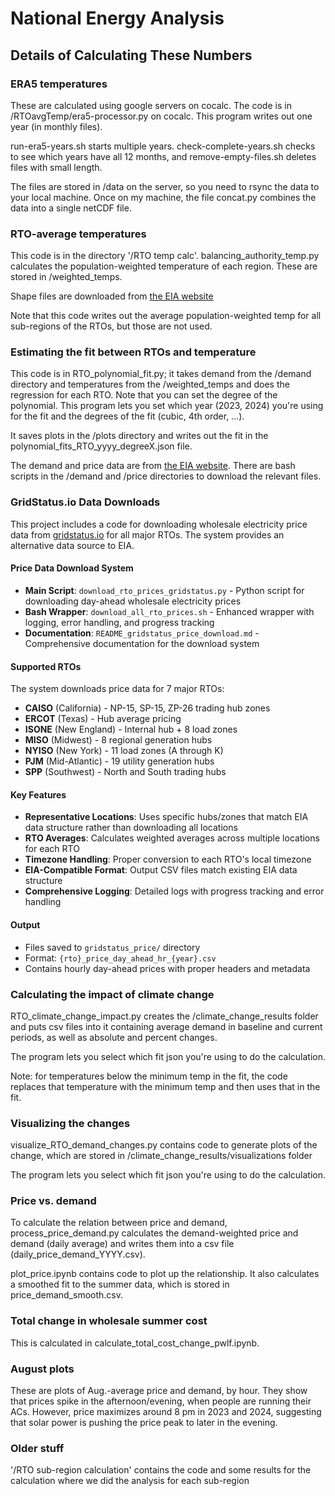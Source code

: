 # National Energy Analysis

## Details of Calculating These Numbers

### ERA5 temperatures
These are calculated using google servers on cocalc. The code is in /RTOavgTemp/era5-processor.py on cocalc. This program writes out one year (in monthly files).

run-era5-years.sh starts multiple years. check-complete-years.sh checks to see which years have all 12 months, and remove-empty-files.sh deletes files with small length.

The files are stored in /data on the server, so you need to rsync the data to your local machine. Once on my machine, the file concat.py combines the data into a single netCDF file.

### RTO-average temperatures
This code is in the directory '/RTO temp calc'. balancing_authority_temp.py calculates the population-weighted temperature of each region. These are stored in /weighted_temps.

Shape files are downloaded from [the EIA website](https://atlas.eia.gov/datasets/eia::rto-regions/explore)

Note that this code writes out the average population-weighted temp for all sub-regions of the RTOs, but those are not used.

### Estimating the fit between RTOs and temperature
This code is in RTO_polynomial_fit.py; it takes demand from the /demand directory and temperatures from the /weighted_temps and does the regression for each RTO. Note that you can set the degree of the polynomial. This program lets you set which year (2023, 2024) you're using for the fit and the degrees of the fit (cubic, 4th order, ...).

It saves plots in the /plots directory and writes out the fit in the polynomial_fits_RTO_yyyy_degreeX.json file.

The demand and price data are from [the EIA website](https://www.eia.gov/electricity/wholesalemarkets/index.php). There are bash scripts in the /demand and /price directories to download the relevant files.

### GridStatus.io Data Downloads
This project includes a code for downloading wholesale electricity price data from [gridstatus.io](https://gridstatus.io) for all major RTOs. The system provides an alternative data source to EIA.

#### Price Data Download System
- **Main Script**: `download_rto_prices_gridstatus.py` - Python script for downloading day-ahead wholesale electricity prices
- **Bash Wrapper**: `download_all_rto_prices.sh` - Enhanced wrapper with logging, error handling, and progress tracking
- **Documentation**: `README_gridstatus_price_download.md` - Comprehensive documentation for the download system

#### Supported RTOs
The system downloads price data for 7 major RTOs:
- **CAISO** (California) - NP-15, SP-15, ZP-26 trading hub zones
- **ERCOT** (Texas) - Hub average pricing
- **ISONE** (New England) - Internal hub + 8 load zones
- **MISO** (Midwest) - 8 regional generation hubs
- **NYISO** (New York) - 11 load zones (A through K)
- **PJM** (Mid-Atlantic) - 19 utility generation hubs
- **SPP** (Southwest) - North and South trading hubs

#### Key Features
- **Representative Locations**: Uses specific hubs/zones that match EIA data structure rather than downloading all locations
- **RTO Averages**: Calculates weighted averages across multiple locations for each RTO
- **Timezone Handling**: Proper conversion to each RTO's local timezone
- **EIA-Compatible Format**: Output CSV files match existing EIA data structure
- **Comprehensive Logging**: Detailed logs with progress tracking and error handling

#### Output
- Files saved to `gridstatus_price/` directory
- Format: `{rto}_price_day_ahead_hr_{year}.csv`
- Contains hourly day-ahead prices with proper headers and metadata

### Calculating the impact of climate change
RTO_climate_change_impact.py creates the /climate_change_results folder and puts csv files into it containing average demand in baseline and current periods, as well as absolute and percent changes.

The program lets you select which fit json you're using to do the calculation.

Note: for temperatures below the minimum temp in the fit, the code replaces that temperature with the minimum temp and then uses that in the fit.

### Visualizing the changes
visualize_RTO_demand_changes.py contains code to generate plots of the change, which are stored in /climate_change_results/visualizations folder

The program lets you select which fit json you're using to do the calculation.

### Price vs. demand
To calculate the relation between price and demand, process_price_demand.py calculates the demand-weighted price and demand (daily average) and writes them into a csv file (daily_price_demand_YYYY.csv).

plot_price.ipynb contains code to plot up the relationship. It also calculates a smoothed fit to the summer data, which is stored in price_demand_smooth.csv.

### Total change in wholesale summer cost
This is calculated in calculate_total_cost_change_pwlf.ipynb.

### August plots
These are plots of Aug.-average price and demand, by hour. They show that prices spike in the afternoon/evening, when people are running their ACs. However, price maximizes around 8 pm in 2023 and 2024, suggesting that solar power is pushing the price peak to later in the evening.

### Older stuff
'/RTO sub-region calculation' contains the code and some results for the calculation where we did the analysis for each sub-region